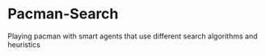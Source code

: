 # Pacman-Search
 Playing pacman with smart agents that use different search algorithms and heuristics
